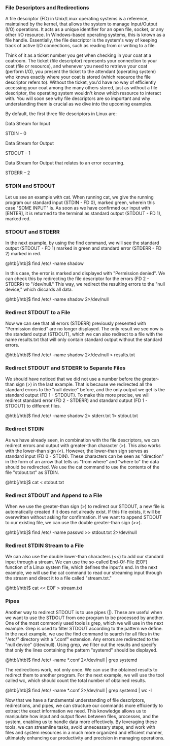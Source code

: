 <h3>File Descriptors and Redirections</h3>

A file descriptor (FD) in Unix/Linux operating systems is a reference, maintained by the kernel, that allows the system to manage Input/Output (I/O) operations. It acts as a unique identifier for an open file, socket, or any other I/O resource. In Windows-based operating systems, this is known as a file handle. Essentially, the file descriptor is the system's way of keeping track of active I/O connections, such as reading from or writing to a file.

Think of it as a ticket number you get when checking in your coat at a coatroom. The ticket (file descriptor) represents your connection to your coat (file or resource), and whenever you need to retrieve your coat (perform I/O), you present the ticket to the attendant (operating system) who knows exactly where your coat is stored (which resource the file descriptor refers to). Without the ticket, you'd have no way of efficiently accessing your coat among the many others stored, just as without a file descriptor, the operating system wouldn't know which resource to interact with. You will soon see why file descriptors are so important and why understanding them is crucial as we dive into the upcoming examples.

By default, the first three file descriptors in Linux are:

Data Stream for Input

STDIN – 0

Data Stream for Output

STDOUT – 1

Data Stream for Output that relates to an error occurring.

STDERR – 2

<h3>STDIN and STDOUT</h3>

Let us see an example with cat. When running cat, we give the running program our standard input (STDIN - FD 0), marked green, wherein this case "SOME INPUT" is. As soon as we have confirmed our input with [ENTER], it is returned to the terminal as standard output (STDOUT - FD 1), marked red.

<h3>STDOUT and STDERR</h3>

In the next example, by using the find command, we will see the standard output (STDOUT - FD 1) marked in green and standard error (STDERR - FD 2) marked in red.

@htb[/htb]$ find /etc/ -name shadow

In this case, the error is marked and displayed with "Permission denied". We can check this by redirecting the file descriptor for the errors (FD 2 - STDERR) to "/dev/null." This way, we redirect the resulting errors to the "null device," which discards all data.

@htb[/htb]$ find /etc/ -name shadow 2>/dev/null

<h3>Redirect STDOUT to a File</h3>

Now we can see that all errors (STDERR) previously presented with "Permission denied" are no longer displayed. The only result we see now is the standard output (STDOUT), which we can also redirect to a file with the name results.txt that will only contain standard output without the standard errors.

@htb[/htb]$ find /etc/ -name shadow 2>/dev/null > results.txt

<h3>Redirect STDOUT and STDERR to Separate Files</h3>

We should have noticed that we did not use a number before the greater-than sign (>) in the last example. That is because we redirected all the standard errors to the "null device" before, and the only output we get is the standard output (FD 1 - STDOUT). To make this more precise, we will redirect standard error (FD 2 - STDERR) and standard output (FD 1 - STDOUT) to different files.

@htb[/htb]$ find /etc/ -name shadow 2> stderr.txt 1> stdout.txt

<h3>Redirect STDIN</h3>

As we have already seen, in combination with the file descriptors, we can redirect errors and output with greater-than character (>). This also works with the lower-than sign (<). However, the lower-than sign serves as standard input (FD 0 - STDIN). These characters can be seen as "direction" in the form of an arrow that tells us "from where" and "where to" the data should be redirected. We use the cat command to use the contents of the file "stdout.txt" as STDIN.

@htb[/htb]$ cat < stdout.txt

<h3>Redirect STDOUT and Append to a File</h3>

When we use the greater-than sign (>) to redirect our STDOUT, a new file is automatically created if it does not already exist. If this file exists, it will be overwritten without asking for confirmation. If we want to append STDOUT to our existing file, we can use the double greater-than sign (>>).

@htb[/htb]$ find /etc/ -name passwd >> stdout.txt 2>/dev/null

<h3>Redirect STDIN Stream to a File</h3>

We can also use the double lower-than characters (<<) to add our standard input through a stream. We can use the so-called End-Of-File (EOF) function of a Linux system file, which defines the input's end. In the next example, we will use the cat command to read our streaming input through the stream and direct it to a file called "stream.txt."

@htb[/htb]$ cat << EOF > stream.txt

<h3>Pipes</h3>

Another way to redirect STDOUT is to use pipes (|). These are useful when we want to use the STDOUT from one program to be processed by another. One of the most commonly used tools is grep, which we will use in the next example. Grep is used to filter STDOUT according to the pattern we define. In the next example, we use the find command to search for all files in the "/etc/" directory with a ".conf" extension. Any errors are redirected to the "null device" (/dev/null). Using grep, we filter out the results and specify that only the lines containing the pattern "systemd" should be displayed.

@htb[/htb]$ find /etc/ -name \*.conf 2>/dev/null | grep systemd

The redirections work, not only once. We can use the obtained results to redirect them to another program. For the next example, we will use the tool called wc, which should count the total number of obtained results.

@htb[/htb]$ find /etc/ -name \*.conf 2>/dev/null | grep systemd | wc -l

Now that we have a fundamental understanding of file descriptors, redirections, and pipes, we can structure our commands more efficiently to extract the exact information we need. This knowledge allows us to manipulate how input and output flows between files, processes, and the system, enabling us to handle data more effectively. By leveraging these tools, we can streamline tasks, avoid unnecessary steps, and work with files and system resources in a much more organized and efficient manner, ultimately enhancing our productivity and precision in managing operations.

